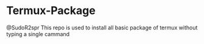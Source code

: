 # Termux-Package
@SudoR2spr This repo is used to install all basic package of termux without typing a single cammand
